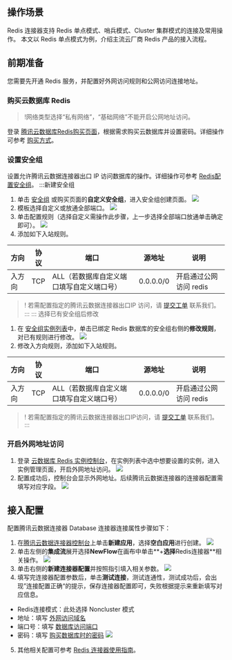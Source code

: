 ## 操作场景
Redis 连接器支持 Redis 单点模式、哨兵模式、Cluster 集群模式的连接及常用操作。
本文以 Redis 单点模式为例，介绍主流云厂商 Redis 产品的接入流程。


## 前期准备
您需要先开通 Redis 服务，并配置好外网访问规则和公网访问连接地址。

### 购买云数据库 Redis
>!网络类型选择“私有网络”，“基础网络”不能开启公网地址访问。

登录 [腾讯云数据库Redis购买页面](https://buy.cloud.tencent.com/redis?regionId=8)，根据需求购买云数据库并设置密码[](id:method2)。详细操作可参考 [购买方式](https://cloud.tencent.com/document/product/239/30821)。


### 设置安全组
设置允许腾讯云数据连接器出口 IP 访问数据库的操作。详细操作可参考 [Redis配置安全组](https://cloud.tencent.com/document/product/239/30911)。
<dx-tabs>
:::新建安全组
  
1. 单击 [安全组](https://console.cloud.tencent.com/vpc/securitygroup?rid=8&rid=8) 或购买页面的**自定义安全组**，进入安全组创建页面。
![](https://qcloudimg.tencent-cloud.cn/raw/333b8d9d584e9ecad29591dafffb3382.png)
2. 模板选择自定义或放通全部端口。
    ![](https://qcloudimg.tencent-cloud.cn/raw/31cf4340d5c42857a277ebcb2545cc5e.jpg)
3. 单击配置规则（选择自定义需操作此步骤，上一步选择全部端口放通单击确定即可）。
![](https://qcloudimg.tencent-cloud.cn/raw/de71cb94854233ad1ce7be789075b3d6.png)
4. 添加如下入站规则。




| 方向   | 协议 | 端口 | 源地址    | 说明                                |
| :------------- | ---- | ---- | --------- | ------------------------------------- |
| 入方向 | TCP  | ALL（若数据库自定义端口填写自定义端口号） | 0.0.0.0/0 | 开启通过公网访问 redis|

>! 若需配置指定的腾讯云数据连接器出口IP 访问，请 [提交工单](https://console.cloud.tencent.com/workorder/category) 联系我们。
:::
::: 选择已有安全组后修改

1. 在 [安全组实例列表](https://console.cloud.tencent.com/vpc/securitygroup?rid=8&rid=8 )中，单击已绑定 Redis 数据库的安全组右侧的**修改规则**，对已有规则进行修改。
![](https://qcloudimg.tencent-cloud.cn/raw/c7413fc7c2727bbfbd5031290498d4bb.png)
2. 修改入方向规则，添加如下入站规则。




 | 方向   | 协议 | 端口 | 源地址    | 说明                                |
 | :-------------  | ---- | ---- | --------- | ------------------------------------- |
 | 入方向 | TCP  |ALL（若数据库自定义端口填写自定义端口号） | 0.0.0.0/0 | 开启通过公网访问 redis|
 
>! 若需配置指定的腾讯云数据连接器出口IP访问，请 [提交工单](https://console.cloud.tencent.com/workorder/category) 联系我们。
:::

</dx-tabs>

### 开启外网地址访问
1. 登录 [云数据库 Redis 实例控制台](https://console.cloud.tencent.com/redis?regionId=1#/)，在实例列表中选中想要设置的实例，进入实例管理页面，开启外网地址访问。
![](https://qcloudimg.tencent-cloud.cn/raw/f643beffd77e018b02ac1cf5273d7eff.png)
2. 配置成功后，控制台会显示外网地址。后续腾讯云数据连接器的连接器配置需填写对应字段[](id:method1)。
![](https://qcloudimg.tencent-cloud.cn/raw/8229e31eb684db52d616b9523790800b.png)


## 接入配置
配置腾讯云数据连接器 Database 连接器连接属性步骤如下：

1. 在[腾讯云数据连接器控制台](https://console.cloud.tencent.com/ipaas)上单击**新建应用**，选择**空白应用**进行创建。
![](https://qcloudimg.tencent-cloud.cn/raw/f0e3a02558a61e6168e4a6c993931820.png)
2. 单击左侧的**集成流**展开选择**NewFlow**在画布中单击**+**选择**Redis连接器**相关操作。
![](https://qcloudimg.tencent-cloud.cn/raw/865f5d010b10fd5084f3c02d121e9d48.png)
3. 单击右侧的**新建连接器配置**并按照指引填入相关参数。
![](https://qcloudimg.tencent-cloud.cn/raw/b1a4c023f49bc1192b8c7b1a4347dc68.png)
4. 填写完连接器配置参数后，单击**测试连接**，测试连通性，测试成功后，会出现”连接配置正确“的提示，保存连接器配置即可，失败根据提示来重新填写对应信息。
 - Redis连接模式：此处选择 Noncluster 模式
 - 地址：填写 [外网访问域名](#method1)
 - 端口号：填写 [数据库访问端口](#method1)
 - 密码：填写 [购买数据库时的密码](#method2)
![](https://qcloudimg.tencent-cloud.cn/raw/67293655148608f9c3f191acff2f8808.png)
5. 其他相关配置可参考 [Redis 连接器使用指南](https://cloud.tencent.com/document/product/1270/55479)。


